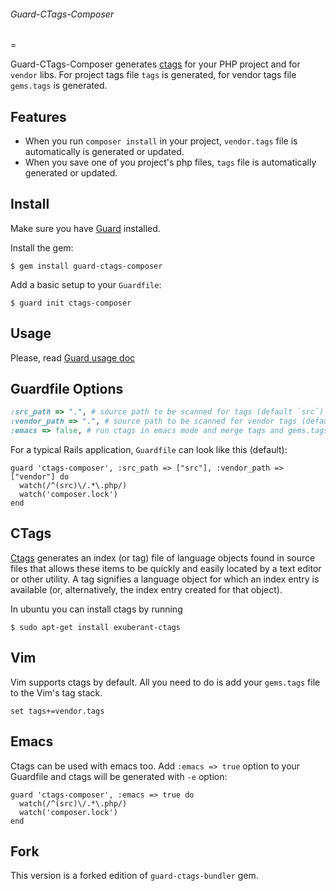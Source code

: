 ###### Guard-CTags-Composer
=

Guard-CTags-Composer generates [ctags](http://ctags.sourceforge.net) for your PHP project and for `vendor` libs.
For project tags file `tags` is generated, for vendor tags file `gems.tags` is generated.

Features
-

* When you run `composer install` in your project, `vendor.tags` file is automatically is generated or updated.
* When you save one of you project's php files, `tags` file is automatically generated or updated.

## Install

Make sure you have [Guard](http://github.com/guard/guard) installed.

Install the gem:

    $ gem install guard-ctags-composer

Add a basic setup to your `Guardfile`:

    $ guard init ctags-composer

## Usage

Please, read [Guard usage doc](https://github.com/guard/guard#readme)

## Guardfile Options

``` ruby
:src_path => ".", # source path to be scanned for tags (default `src`)
:vendor_path => ".", # source path to be scanned for vendor tags (default `vendor`)
:emacs => false, # run ctags in emacs mode and merge tags and gems.tags into TAGS file
```

For a typical Rails application, `Guardfile` can look like this (default):

    guard 'ctags-composer', :src_path => ["src"], :vendor_path => ["vendor"] do
      watch(/^(src)\/.*\.php/)
      watch('composer.lock')
    end

## CTags

[Ctags](http://ctags.sourceforge.net) generates an index (or tag) file of language objects found in
source files that allows these items to be quickly and easily located by a text editor or other utility.
A tag signifies a language object for which an index entry is available (or, alternatively, the index
entry created for that object). 

In ubuntu you can install ctags by running

    $ sudo apt-get install exuberant-ctags

## Vim

Vim supports ctags by default. All you need to do is add your `gems.tags` file to the Vim's tag stack.

    set tags+=vendor.tags

## Emacs

Ctags can be used with emacs too. Add `:emacs => true` option to your Guardfile and ctags will be generated with `-e` option:

    guard 'ctags-composer', :emacs => true do
      watch(/^(src)\/.*\.php/)
      watch('composer.lock')
    end

## Fork

This version is a forked edition of `guard-ctags-bundler` gem.
